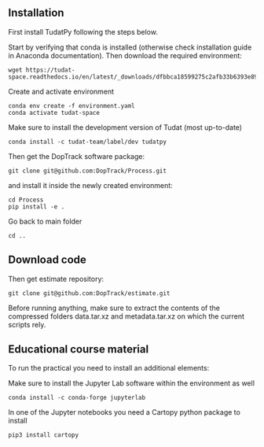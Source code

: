 Installation
---------------

First install TudatPy following the steps below.

Start by verifying that conda is installed (otherwise check installation guide in Anaconda documentation). Then download the required environment:
```
wget https://tudat-space.readthedocs.io/en/latest/_downloads/dfbbca18599275c2afb33b6393e89994/environment.yaml
```

Create and activate environment
```
conda env create -f environment.yaml
conda activate tudat-space
```

Make sure to install the development version of Tudat (most up-to-date)
```
conda install -c tudat-team/label/dev tudatpy
```

Then get the DopTrack software package:
```
git clone git@github.com:DopTrack/Process.git
```

and install it inside the newly created environment:

```
cd Process
pip install -e .
```

Go back to main folder
```
cd ..
```

Download code
---------------

Then get estimate repository:
```
git clone git@github.com:DopTrack/estimate.git
```

Before running anything, make sure to extract the contents of the compressed folders data.tar.xz and metadata.tar.xz on which the current scripts rely.

Educational course material
---------------

To run the practical you need to install an additional elements:

Make sure to install the Jupyter Lab software within the environment as well
```
conda install -c conda-forge jupyterlab
```
In one of the Jupyter notebooks you need a Cartopy python package to install
```
pip3 install cartopy
```